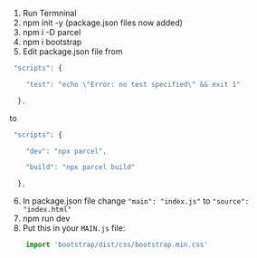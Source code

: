 1. Run Termninal
2. npm init -y (package.json files now added)
3. npm i -D parcel
4. npm i bootstrap
5. Edit package.json file from 
```javascript
 "scripts": {

    "test": "echo \"Error: no test specified\" && exit 1"

  },
```

to 
```javascript
 "scripts": {

    "dev": "npx parcel",

    "build": "npx parcel build"

  },
```
6. In package.json file change `"main": "index.js"` to `"source": "index.html"`
7. npm run dev
8. Put this in your `MAIN.js` file:
```js
	import 'bootstrap/dist/css/bootstrap.min.css'
```